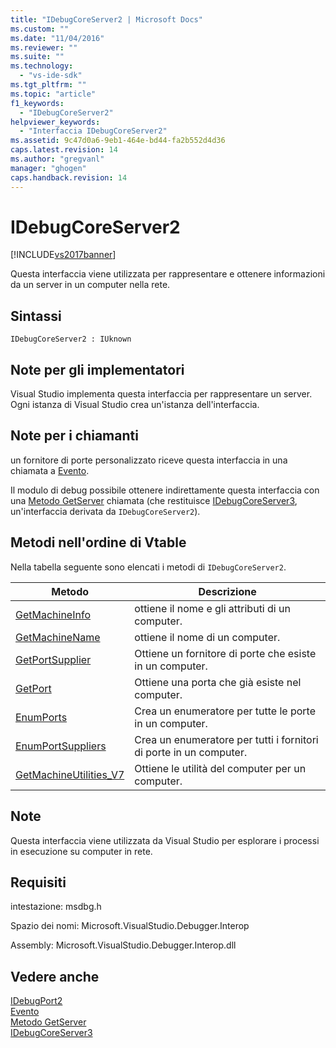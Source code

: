 ```yaml
---
title: "IDebugCoreServer2 | Microsoft Docs"
ms.custom: ""
ms.date: "11/04/2016"
ms.reviewer: ""
ms.suite: ""
ms.technology: 
  - "vs-ide-sdk"
ms.tgt_pltfrm: ""
ms.topic: "article"
f1_keywords: 
  - "IDebugCoreServer2"
helpviewer_keywords: 
  - "Interfaccia IDebugCoreServer2"
ms.assetid: 9c47d0a6-9eb1-464e-bd44-fa2b552d4d36
caps.latest.revision: 14
ms.author: "gregvanl"
manager: "ghogen"
caps.handback.revision: 14
---
```

# IDebugCoreServer2
[!INCLUDE[vs2017banner](../../../code-quality/includes/vs2017banner.md)]

Questa interfaccia viene utilizzata per rappresentare e ottenere informazioni da un server in un computer nella rete.  
  
## Sintassi  
  
```  
IDebugCoreServer2 : IUknown  
```  
  
## Note per gli implementatori  
 Visual Studio implementa questa interfaccia per rappresentare un server.  Ogni istanza di Visual Studio crea un'istanza dell'interfaccia.  
  
## Note per i chiamanti  
 un fornitore di porte personalizzato riceve questa interfaccia in una chiamata a [Evento](../../../extensibility/debugger/reference/idebugportevents2-event.md).  
  
 Il modulo di debug possibile ottenere indirettamente questa interfaccia con una [Metodo GetServer](../../../extensibility/debugger/reference/idebugdefaultport2-getserver.md) chiamata \(che restituisce [IDebugCoreServer3](../../../extensibility/debugger/reference/idebugcoreserver3.md), un'interfaccia derivata da `IDebugCoreServer2`\).  
  
## Metodi nell'ordine di Vtable  
 Nella tabella seguente sono elencati i metodi di `IDebugCoreServer2`.  
  
|Metodo|Descrizione|  
|------------|-----------------|  
|[GetMachineInfo](../Topic/IDebugCoreServer2::GetMachineInfo.md)|ottiene il nome e gli attributi di un computer.|  
|[GetMachineName](../../../extensibility/debugger/reference/idebugcoreserver2-getmachinename.md)|ottiene il nome di un computer.|  
|[GetPortSupplier](../../../extensibility/debugger/reference/idebugcoreserver2-getportsupplier.md)|Ottiene un fornitore di porte che esiste in un computer.|  
|[GetPort](../../../extensibility/debugger/reference/idebugcoreserver2-getport.md)|Ottiene una porta che già esiste nel computer.|  
|[EnumPorts](../../../extensibility/debugger/reference/idebugcoreserver2-enumports.md)|Crea un enumeratore per tutte le porte in un computer.|  
|[EnumPortSuppliers](../../../extensibility/debugger/reference/idebugcoreserver2-enumportsuppliers.md)|Crea un enumeratore per tutti i fornitori di porte in un computer.|  
|[GetMachineUtilities\_V7](../Topic/IDebugCoreServer2::GetMachineUtilities_V7.md)|Ottiene le utilità del computer per un computer.|  
  
## Note  
 Questa interfaccia viene utilizzata da Visual Studio per esplorare i processi in esecuzione su computer in rete.  
  
## Requisiti  
 intestazione: msdbg.h  
  
 Spazio dei nomi: Microsoft.VisualStudio.Debugger.Interop  
  
 Assembly: Microsoft.VisualStudio.Debugger.Interop.dll  
  
## Vedere anche  
 [IDebugPort2](../../../extensibility/debugger/reference/idebugport2.md)   
 [Evento](../../../extensibility/debugger/reference/idebugportevents2-event.md)   
 [Metodo GetServer](../../../extensibility/debugger/reference/idebugdefaultport2-getserver.md)   
 [IDebugCoreServer3](../../../extensibility/debugger/reference/idebugcoreserver3.md)